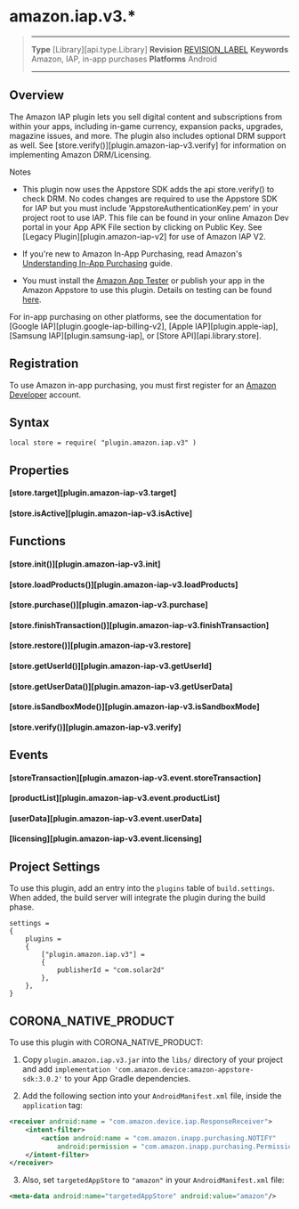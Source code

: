 # amazon.iap.v3.*

> --------------------- ------------------------------------------------------------------------------------------
> __Type__              [Library][api.type.Library]
> __Revision__          [REVISION_LABEL](REVISION_URL)
> __Keywords__          Amazon, IAP, in-app purchases
> __Platforms__			Android
> --------------------- ------------------------------------------------------------------------------------------

## Overview

The Amazon IAP plugin lets you sell digital content and subscriptions from within your apps, including <nobr>in-game</nobr> currency, expansion packs, upgrades, magazine issues, and more. The plugin also includes optional DRM support as well. See [store.verify()][plugin.amazon-iap-v3.verify] for information on implementing Amazon DRM/Licensing.

<div class="guide-notebox">
<div class="notebox-title">Notes</div>

* This plugin now uses the Appstore SDK adds the api store.verify() to check DRM. No codes changes are required to use the Appstore SDK for IAP but you must include 'AppstoreAuthenticationKey.pem' in your project root to use IAP. This file can be found in your online Amazon Dev portal in your App APK File section by clicking on Public Key. See [Legacy Plugin][plugin.amazon-iap-v2] for use of Amazon IAP V2.

* If you're new to <nobr>Amazon In-App Purchasing</nobr>, read Amazon's [Understanding In-App Purchasing](https://developer.amazon.com/public/apis/earn/in-app-purchasing/docs-v2/understanding-in-app-purchasing) guide.


* You must install the [Amazon App Tester](https://developer.amazon.com/docs/in-app-purchasing/iap-install-and-configure-app-tester.html) or publish your app in the Amazon Appstore to use this plugin. Details on testing can be found [here](https://developer.amazon.com/docs/in-app-purchasing/iap-install-and-configure-app-tester.html).

</div>

<div class="docs-tip-outer">
<div class="docs-tip-inner-left">
<div class="fa fa-cog"></div>
</div>
<div class="docs-tip-inner-right">

For in-app purchasing on other platforms, see the documentation for [Google IAP][plugin.google-iap-billing-v2], [Apple IAP][plugin.apple-iap], [Samsung IAP][plugin.samsung-iap], or [Store API][api.library.store].

</div>
</div>


## Registration

To use Amazon in-app purchasing, you must first register for an [Amazon Developer](http://developer.amazon.com) account.


## Syntax

	local store = require( "plugin.amazon.iap.v3" )


## Properties

#### [store.target][plugin.amazon-iap-v3.target]

#### [store.isActive][plugin.amazon-iap-v3.isActive]


## Functions

#### [store.init()][plugin.amazon-iap-v3.init]

#### [store.loadProducts()][plugin.amazon-iap-v3.loadProducts]

#### [store.purchase()][plugin.amazon-iap-v3.purchase]

#### [store.finishTransaction()][plugin.amazon-iap-v3.finishTransaction]

#### [store.restore()][plugin.amazon-iap-v3.restore]

#### [store.getUserId()][plugin.amazon-iap-v3.getUserId]

#### [store.getUserData()][plugin.amazon-iap-v3.getUserData]

#### [store.isSandboxMode()][plugin.amazon-iap-v3.isSandboxMode]

#### [store.verify()][plugin.amazon-iap-v3.verify]


## Events

#### [storeTransaction][plugin.amazon-iap-v3.event.storeTransaction]

#### [productList][plugin.amazon-iap-v3.event.productList]

#### [userData][plugin.amazon-iap-v3.event.userData]

#### [licensing][plugin.amazon-iap-v3.event.licensing]


## Project Settings

To use this plugin, add an entry into the `plugins` table of `build.settings`. When added, the build server will integrate the plugin during the build phase.

``````{ brush="lua" gutter="false" first-line="1" highlight="[5,6,7,8]" }
settings =
{
	plugins =
	{
		["plugin.amazon.iap.v3"] =
		{
			publisherId = "com.solar2d"
		},
	},
}
``````


## CORONA_NATIVE_PRODUCT

To use this plugin with CORONA_NATIVE_PRODUCT:

1. Copy `plugin.amazon.iap.v3.jar` into the `libs/` directory of your project and add `implementation 'com.amazon.device:amazon-appstore-sdk:3.0.2'` to your App Gradle dependencies.

2. Add the following section into your `AndroidManifest.xml` file, inside the `application` tag:

<div class="code-indent">

``````xml
<receiver android:name = "com.amazon.device.iap.ResponseReceiver">
	<intent-filter>
		<action android:name = "com.amazon.inapp.purchasing.NOTIFY"
			android:permission = "com.amazon.inapp.purchasing.Permission.NOTIFY"/>
	</intent-filter>
</receiver>
``````

</div>

3. Also, set `targetedAppStore` to `"amazon"` in your `AndroidManifest.xml` file:

<div class="code-indent">

``````xml
<meta-data android:name="targetedAppStore" android:value="amazon"/>
``````

</div>

